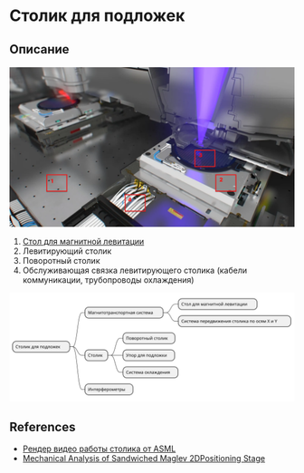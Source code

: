 # Столик для подложек

## Описание

![](../resources/files/wafer_table_detail.png)

1. [Стол для магнитной левитации](maglev_stages.md)
2. Левитирующий столик
3. Поворотный столик
4. Обслуживающая связка левитирующего столика (кабели коммуникации, трубопроводы охлаждения)


![](../assets/wafer_table.svg)


## References
- [Рендер видео работы столика от ASML](https://www.youtube.com/watch?v=e-WdlVgp9-w)
- [Mechanical Analysis of Sandwiched Maglev 2DPositioning Stage](https://iopscience.iop.org/article/10.1088/1757-899X/677/2/022030/pdf)